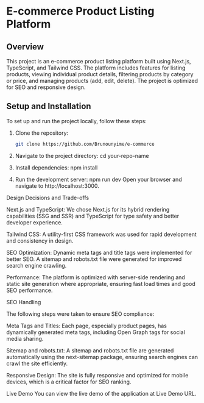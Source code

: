 # E-commerce Product Listing Platform

## Overview

This project is an e-commerce product listing platform built using Next.js, TypeScript, and Tailwind CSS. The platform includes features for listing products, viewing individual product details, filtering products by category or price, and managing products (add, edit, delete). The project is optimized for SEO and responsive design.

## Setup and Installation

To set up and run the project locally, follow these steps:

1. Clone the repository:

   ```bash
   git clone https://github.com/Brunounyime/e-commerce

   ```

2. Navigate to the project directory:
   cd your-repo-name

3. Install dependencies:
   npm install

4. Run the development server:
   npm run dev
   Open your browser and navigate to http://localhost:3000.

Design Decisions and Trade-offs

Next.js and TypeScript: We chose Next.js for its hybrid rendering capabilities (SSG and SSR) and TypeScript for type safety and better developer experience.

Tailwind CSS: A utility-first CSS framework was used for rapid development and consistency in design.

SEO Optimization: Dynamic meta tags and title tags were implemented for better SEO. A sitemap and robots.txt file were generated for improved search engine crawling.

Performance: The platform is optimized with server-side rendering and static site generation where appropriate, ensuring fast load times and good SEO performance.

SEO Handling

The following steps were taken to ensure SEO compliance:

Meta Tags and Titles: Each page, especially product pages, has dynamically generated meta tags, including Open Graph tags for social media sharing.

Sitemap and robots.txt: A sitemap and robots.txt file are generated automatically using the next-sitemap package, ensuring search engines can crawl the site efficiently.

Responsive Design: The site is fully responsive and optimized for mobile devices, which is a critical factor for SEO ranking.

Live Demo
You can view the live demo of the application at Live Demo URL.